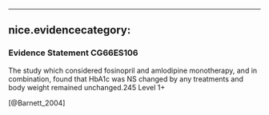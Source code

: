 
---
nice.evidencecategory: 
---

### Evidence Statement CG66ES106
The study which considered fosinopril and amlodipine monotherapy, and in combination, found that HbA1c was NS changed by any treatments and body weight remained unchanged.245
Level 1+

[@Barnett_2004]

